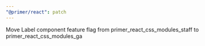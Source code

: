 ```yaml
---
"@primer/react": patch
---
```


Move Label component feature flag from primer_react_css_modules_staff to primer_react_css_modules_ga

